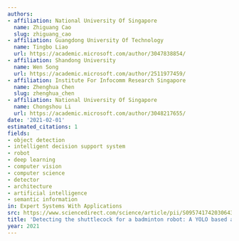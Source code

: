 ```yaml
---
authors:
- affiliation: National University Of Singapore
  name: Zhiguang Cao
  slug: zhiguang_cao
- affiliation: Guangdong University Of Technology
  name: Tingbo Liao
  url: https://academic.microsoft.com/author/3047838854/
- affiliation: Shandong University
  name: Wen Song
  url: https://academic.microsoft.com/author/2511977459/
- affiliation: Institute For Infocomm Research Singapore
  name: Zhenghua Chen
  slug: zhenghua_chen
- affiliation: National University Of Singapore
  name: Chongshou Li
  url: https://academic.microsoft.com/author/3048217655/
date: '2021-02-01'
estimated_citations: 1
fields:
- object detection
- intelligent decision support system
- robot
- deep learning
- computer vision
- computer science
- detector
- architecture
- artificial intelligence
- semantic information
in: Expert Systems With Applications
src: https://www.sciencedirect.com/science/article/pii/S0957417420306436
title: 'Detecting the shuttlecock for a badminton robot: A YOLO based approach'
year: 2021
---
```

